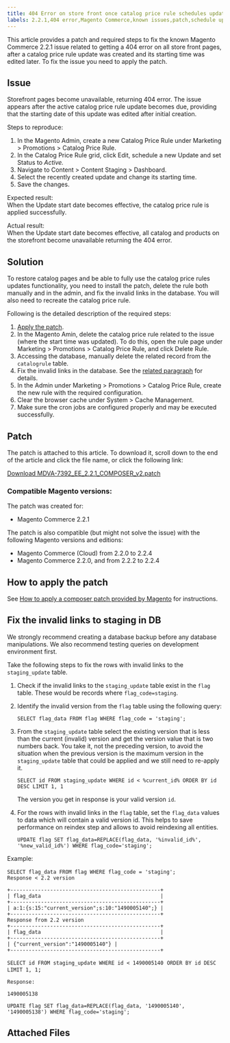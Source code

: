 ```yaml
---
title: 404 Error on store front once catalog price rule schedules update is performed
labels: 2.2.1,404 error,Magento Commerce,known issues,patch,schedule update,troubleshooting
---
```


This article provides a patch and required steps to fix the known Magento Commerce 2.2.1 issue related to getting a 404 error on all store front pages, after a catalog price rule update was created and its starting time was edited later. To fix the issue you need to apply the patch.

## Issue

Storefront pages become unavailable, returning 404 error. The issue appears after the active catalog price rule update becomes due, providing that the starting date of this update was edited after initial creation.

Steps to reproduce:

1. In the Magento Admin, create a new Catalog Price Rule under Marketing > Promotions > Catalog Price Rule.
1. In the Catalog Price Rule grid, click Edit, schedule a new Update and set Status to _Active._
1. Navigate to Content > Content Staging > Dashboard.
1. Select the recently created update and change its starting time.
1. Save the changes.

Expected result:  
 When the Update start date becomes effective, the catalog price rule is applied successfully.

Actual result:  
 When the Update start date becomes effective, all catalog and products on the storefront become unavailable returning the 404 error.

## Solution

To restore catalog pages and be able to fully use the catalog price rules updates functionality, you need to install the patch, delete the rule both manually and in the admin, and fix the invalid links in the database. You will also need to recreate the catalog price rule.

Following is the detailed description of the required steps:

1. [Apply the patch](#patch).
1. In the Magento Amin, delete the catalog price rule related to the issue (where the start time was updated). To do this, open the rule page under Marketing > Promotions > Catalog Price Rule, and click Delete Rule.
1. Accessing the database, manually delete the related record from the `` catalogrule `` table.
1. Fix the invalid links in the database. See the [related paragraph](#fix_links) for details.
1. In the Admin under Marketing > Promotions > Catalog Price Rule, create the new rule with the required configuration.
1. Clear the browser cache under System > Cache Management.
1. Make sure the cron jobs are configured properly and may be executed successfully.

## Patch

The patch is attached to this article. To download it, scroll down to the end of the article and click the file name, or click the following link:

[Download MDVA-7392\_EE\_2.2.1\_COMPOSER\_v2.patch](assets/MDVA-7392_EE_2.2.1_COMPOSER_v2.patch)

### Compatible Magento versions:

The patch was created for:

* Magento Commerce 2.2.1

The patch is also compatible (but might not solve the issue) with the following Magento versions and editions:

* Magento Commerce (Cloud) from 2.2.0 to 2.2.4
* Magento Commerce 2.2.0, and from 2.2.2 to 2.2.4

 

## How to apply the patch

See [How to apply a composer patch provided by Magento](https://support.magento.com/hc/en-us/articles/360028367731) for instructions.

## Fix the invalid links to staging in DB

<p class="warning">We strongly recommend creating a database backup before any database manipulations. We also recommend testing queries on development environment first.</p>

Take the following steps to fix the rows with invalid links to the `` staging_update `` table.

1. Check if the invalid links to the `` staging_update `` table exist in the `` flag `` table. These would be records where `` flag_code=staging ``.
1. Identify the invalid version from the `` flag `` table using the following query:
    
    <pre><code class="language-sql">SELECT flag_data FROM flag WHERE flag_code = 'staging';</code></pre>
    
    
1. From the `` staging_update `` table select the existing version that is less than the current (invalid) version and get the version value that is two numbers back. You take it, not the preceding version, to avoid the situation when the previous version is the maximum version in the `` staging_update `` table that could be applied and we still need to re-apply it.
    
    
    
    <pre><code class="language-sql">SELECT id FROM staging_update WHERE id &lt; %current_id% ORDER BY id DESC LIMIT 1, 1 </code></pre>
    
    The version you get in response is your valid version `` id ``.
1. For the rows with invalid links in the `` flag `` table, set the `` flag_data `` values to data which will contain a valid version id. This helps to save performance on reindex step and allows to avoid reindexing all entities.
    
    
    
    <pre><code class="language-sql">UPDATE flag SET flag_data=REPLACE(flag_data, '%invalid_id%', '%new_valid_id%') WHERE flag_code='staging';</code></pre>
    
    

 

Example:

<pre><code class="language-sql">SELECT flag_data FROM flag WHERE flag_code = 'staging';</code> <br/><code class="language-bash">Response &lt; 2.2 version</code></pre>

<div><code class="language-bash">+-------------------------------------------------+</code></div>

<div><code class="language-bash">| flag_data                                       | </code></div>

<div><code class="language-bash">+-------------------------------------------------+</code></div>

<div><code class="language-bash">| a:1:{s:15:"current_version";s:10:"1490005140";} |</code></div>

<div><code class="language-bash">+-------------------------------------------------+</code></div>

<div><code class="language-bash">Response from 2.2 version</code></div>

<div><code class="language-bash">+-------------------------------------------------+</code></div>

<div><code class="language-bash">| flag_data                                       | </code></div>

<div><code class="language-bash">+-------------------------------------------------+</code></div>

<div><code class="language-bash">| {"current_version":"1490005140"} |</code></div>

<div><code class="language-bash">+-------------------------------------------------+</code></div>

<pre><code class="language-sql">SELECT id FROM staging_update WHERE id &lt; 1490005140</code> <code class="language-sql">ORDER BY id DESC LIMIT 1, 1</code>;</pre>

<div><code class="language-bash">Response:</code></div>

<code class="language-bash">1490005138</code>

<pre><code class="language-sql">UPDATE flag SET flag_data=REPLACE(flag_data, '1490005140', '1490005138') WHERE flag_code='staging';</code></pre>

## Attached Files